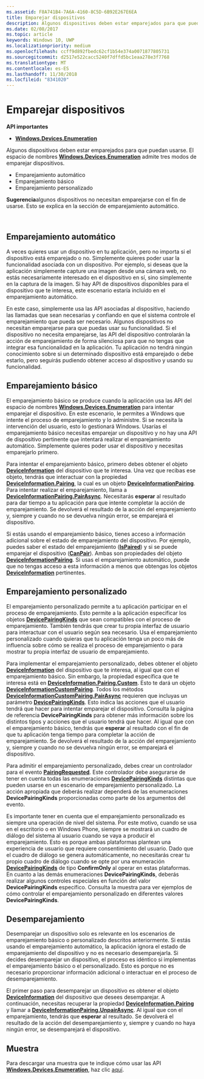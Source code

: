 ```yaml
---
ms.assetid: F8A741B4-7A6A-4160-8C5D-6B92E267E6EA
title: Emparejar dispositivos
description: Algunos dispositivos deben estar emparejados para que puedan usarse. El espacio de nombres Windows.Devices.Enumeration admite tres modos de emparejar dispositivos.
ms.date: 02/08/2017
ms.topic: article
keywords: Windows 10, UWP
ms.localizationpriority: medium
ms.openlocfilehash: ccff9d892fbedc62cf1b54e374a0071877805731
ms.sourcegitcommit: d2517e522cacc5240f7dffd5bc1eaa278e3f7768
ms.translationtype: MT
ms.contentlocale: es-ES
ms.lasthandoff: 11/30/2018
ms.locfileid: "8341020"
---
```

# <a name="pair-devices"></a>Emparejar dispositivos



**API importantes**

- [**Windows.Devices.Enumeration**](https://docs.microsoft.com/en-us/uwp/api/Windows.Devices.Enumeration)

Algunos dispositivos deben estar emparejados para que puedan usarse. El espacio de nombres [**Windows.Devices.Enumeration**](https://msdn.microsoft.com/library/windows/apps/BR225459) admite tres modos de emparejar dispositivos.

-   Emparejamiento automático
-   Emparejamiento básico
-   Emparejamiento personalizado

**Sugerencia**algunos dispositivos no necesitan emparejarse con el fin de usarse. Esto se explica en la sección de emparejamiento automático.

 

## <a name="automatic-pairing"></a>Emparejamiento automático


A veces quieres usar un dispositivo en tu aplicación, pero no importa si el dispositivo está emparejado o no. Simplemente quieres poder usar la funcionalidad asociada con un dispositivo. Por ejemplo, si deseas que la aplicación simplemente capture una imagen desde una cámara web, no estás necesariamente interesado en el dispositivo en sí, sino simplemente en la captura de la imagen. Si hay API de dispositivos disponibles para el dispositivo que te interesa, este escenario estaría incluido en el emparejamiento automático.

En este caso, simplemente usa las API asociadas al dispositivo, haciendo las llamadas que sean necesarias y confiando en que el sistema controle el emparejamiento que pueda ser necesario. Algunos dispositivos no necesitan emparejarse para que puedas usar su funcionalidad. Si el dispositivo no necesita emparejarse, las API del dispositivo controlarán la acción de emparejamiento de forma silenciosa para que no tengas que integrar esa funcionalidad en la aplicación. Tu aplicación no tendrá ningún conocimiento sobre si un determinado dispositivo está emparejado o debe estarlo, pero seguirás pudiendo obtener acceso al dispositivo y usando su funcionalidad.

## <a name="basic-pairing"></a>Emparejamiento básico


El emparejamiento básico se produce cuando la aplicación usa las API del espacio de nombres [**Windows.Devices.Enumeration**](https://msdn.microsoft.com/library/windows/apps/BR225459) para intentar emparejar el dispositivo. En este escenario, le permites a Windows que intente el proceso de emparejamiento y lo administre. Si se necesita la intervención del usuario, esto lo gestionará Windows. Usarías el emparejamiento básico necesitas emparejar un dispositivo y no hay una API de dispositivo pertinente que intentará realizar el emparejamiento automático. Simplemente quieres poder usar el dispositivo y necesitas emparejarlo primero.

Para intentar el emparejamiento básico, primero debes obtener el objeto [**DeviceInformation**](https://msdn.microsoft.com/library/windows/apps/BR225393) del dispositivo que te interesa. Una vez que recibas ese objeto, tendrás que interactuar con la propiedad [**DeviceInformation.Pairing**](https://msdn.microsoft.com/library/windows/apps/windows.devices.enumeration.deviceinformation.pairing.aspx), la cual es un objeto [**DeviceInformationPairing**](https://msdn.microsoft.com/library/windows/apps/windows.devices.enumeration.deviceinformation.pairing.aspx). Para intentar realizar el emparejamiento, llama a [**DeviceInformationPairing.PairAsync**](https://msdn.microsoft.com/library/windows/apps/mt608800). Necesitarás **esperar** al resultado para dar tiempo a tu aplicación para que intente completar la acción de emparejamiento. Se devolverá el resultado de la acción del emparejamiento y, siempre y cuando no se devuelva ningún error, se emparejará el dispositivo.

Si estás usando el emparejamiento básico, tienes acceso a información adicional sobre el estado de emparejamiento del dispositivo. Por ejemplo, puedes saber el estado del emparejamiento ([**IsPaired**](https://docs.microsoft.com/en-us/uwp/api/Windows.Devices.Enumeration.DeviceInformationPairing.IsPaired)) y si se puede emparejar el dispositivo ([**CanPair**](https://docs.microsoft.com/en-us/uwp/api/Windows.Devices.Enumeration.DeviceInformationPairing.CanPair)). Ambas son propiedades del objeto [**DeviceInformationPairing**](https://msdn.microsoft.com/library/windows/apps/windows.devices.enumeration.deviceinformation.pairing.aspx). Si usas el emparejamiento automático, puede que no tengas acceso a esta información a menos que obtengas los objetos [**DeviceInformation**](https://msdn.microsoft.com/library/windows/apps/BR225393) pertinentes.

## <a name="custom-pairing"></a>Emparejamiento personalizado


El emparejamiento personalizado permite a tu aplicación participar en el proceso de emparejamiento. Esto permite a la aplicación especificar los objetos [**DevicePairingKinds**](https://msdn.microsoft.com/library/windows/apps/Mt608808) que sean compatibles con el proceso de emparejamiento. También tendrás que crear tu propia interfaz de usuario para interactuar con el usuario según sea necesario. Usa el emparejamiento personalizado cuando quieras que tu aplicación tenga un poco más de influencia sobre cómo se realiza el proceso de emparejamiento o para mostrar tu propia interfaz de usuario de emparejamiento.

Para implementar el emparejamiento personalizado, debes obtener el objeto [**DeviceInformation**](https://msdn.microsoft.com/library/windows/apps/BR225393) del dispositivo que te interesa, al igual que con el emparejamiento básico. Sin embargo, la propiedad específica que te interesa está en [**DeviceInformation.Pairing.Custom**](https://msdn.microsoft.com/library/windows/apps/windows.devices.enumeration.deviceinformationpairing.custom.aspx). Esto te dará un objeto [**DeviceInformationCustomPairing**](https://msdn.microsoft.com/library/windows/apps/windows.devices.enumeration.deviceinformationcustompairing.aspx). Todos los métodos [**DeviceInformationCustomPairing.PairAsync**](https://msdn.microsoft.com/library/windows/apps/windows.devices.enumeration.deviceinformationcustompairing.pairasync.aspx) requieren que incluyas un parámetro [**DevicePairingKinds**](https://msdn.microsoft.com/library/windows/apps/Mt608808). Esto indica las acciones que el usuario tendrá que hacer para intentar emparejar el dispositivo. Consulta la página de referencia **DevicePairingKinds** para obtener más información sobre los distintos tipos y acciones que el usuario tendrá que hacer. Al igual que con el emparejamiento básico, tendrás que **esperar** al resultado con el fin de que tu aplicación tenga tiempo para completar la acción de emparejamiento. Se devolverá el resultado de la acción del emparejamiento y, siempre y cuando no se devuelva ningún error, se emparejará el dispositivo.

Para admitir el emparejamiento personalizado, debes crear un controlador para el evento [**PairingRequested**](https://msdn.microsoft.com/library/windows/apps/windows.devices.enumeration.deviceinformationcustompairing.pairingrequested.aspx). Este controlador debe asegurarse de tener en cuenta todas las enumeraciones [**DevicePairingKinds**](https://msdn.microsoft.com/library/windows/apps/Mt608808) distintas que pueden usarse en un escenario de emparejamiento personalizado. La acción apropiada que deberás realizar dependerá de las enumeraciones **DevicePairingKinds** proporcionadas como parte de los argumentos del evento.

Es importante tener en cuenta que el emparejamiento personalizado es siempre una operación de nivel del sistema. Por este motivo, cuando se usa en el escritorio o en Windows Phone, siempre se mostrará un cuadro de diálogo del sistema al usuario cuando se vaya a producir el emparejamiento. Esto es porque ambas plataformas plantean una experiencia de usuario que requiere consentimiento del usuario. Dado que el cuadro de diálogo se genera automáticamente, no necesitarás crear tu propio cuadro de diálogo cuando se opte por una enumeración [**DevicePairingKinds**](https://msdn.microsoft.com/library/windows/apps/Mt608808) de tipo **ConfirmOnly** al operar en estas plataformas. En cuanto a las demás enumeraciones **DevicePairingKinds**, deberás realizar algunos controles especiales en función del valor **DevicePairingKinds** específico. Consulta la muestra para ver ejemplos de cómo controlar el emparejamiento personalizado en diferentes valores **DevicePairingKinds**.

## <a name="unpairing"></a>Desemparejamiento


Desemparejar un dispositivo solo es relevante en los escenarios de emparejamiento básico o personalizado descritos anteriormente. Si estás usando el emparejamiento automático, la aplicación ignora el estado de emparejamiento del dispositivo y no es necesario desemparejarla. Si decides desemparejar un dispositivo, el proceso es idéntico si implementas el emparejamiento básico o el personalizado. Esto es porque no es necesario proporcionar información adicional o interactuar en el proceso de desemparejamiento.

El primer paso para desemparejar un dispositivo es obtener el objeto [**DeviceInformation**](https://msdn.microsoft.com/library/windows/apps/BR225393) del dispositivo que desees desemparejar. A continuación, necesitas recuperar la propiedad [**DeviceInformation.Pairing**](https://msdn.microsoft.com/library/windows/apps/windows.devices.enumeration.deviceinformation.pairing.aspx) y llamar a [**DeviceInformationPairing.UnpairAsync**](https://msdn.microsoft.com/library/windows/apps/windows.devices.enumeration.deviceinformationpairing.unpairasync). Al igual que con el emparejamiento, tendrás que **esperar** al resultado. Se devolverá el resultado de la acción del desemparejamiento y, siempre y cuando no haya ningún error, se desemparejará el dispositivo.

## <a name="sample"></a>Muestra


Para descargar una muestra que te indique cómo usar las API [**Windows.Devices.Enumeration**](https://msdn.microsoft.com/library/windows/apps/BR225459), haz clic [aquí](http://go.microsoft.com/fwlink/?LinkID=620536).

 

 
